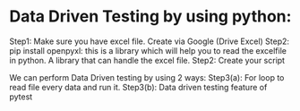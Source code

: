 # Data Driven Testing by using python:
Step1: Make sure you have excel file. Create via Google (Drive Excel)
Step2: pip install openpyxl: this is a library which will help you to read the excelfile in python.
A library that can handle the excel file.
Step2: Create your script

We can perform Data Driven testing by using 2 ways:
Step3(a): For loop to read file every data and run it.
Step3(b): Data driven testing feature of pytest
